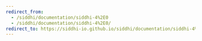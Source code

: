 ```yaml
---
redirect_from:
  - /siddhi/documentation/siddhi-4%2E0
  - /siddhi/documentation/siddhi-4%2E0/
redirect_to: https://siddhi-io.github.io/siddhi/documentation/siddhi-4%2Ex/query-guide-4%2Ex/
---
```


